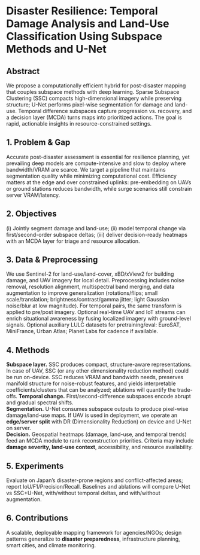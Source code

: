 # Disaster Resilience: Temporal Damage Analysis and Land-Use Classification Using Subspace Methods and U-Net

## Abstract
We propose a computationally efficient hybrid for post-disaster mapping that couples subspace methods with deep learning. Sparse Subspace Clustering (SSC) compacts high-dimensional imagery while preserving structure; U-Net performs pixel-wise segmentation for damage and land-use. Temporal difference subspaces capture progression vs. recovery, and a decision layer (MCDA) turns maps into prioritized actions. The goal is rapid, actionable insights in resource-constrained settings.

## 1. Problem & Gap
Accurate post-disaster assessment is essential for resilience planning, yet prevailing deep models are compute-intensive and slow to deploy where bandwidth/VRAM are scarce. We target a pipeline that maintains segmentation quality while minimizing computational cost. Efficiency matters at the edge and over constrained uplinks: pre-embedding on UAVs or ground stations reduces bandwidth, while surge scenarios still constrain server VRAM/latency.

## 2. Objectives
(i) Jointly segment damage and land-use; (ii) model temporal change via first/second-order subspace deltas; (iii) deliver decision-ready heatmaps with an MCDA layer for triage and resource allocation.

## 3. Data & Preprocessing
We use Sentinel-2 for land-use/land-cover, xBD/xView2 for building damage, and UAV imagery for local detail. Preprocessing includes noise removal, resolution alignment, multispectral band merging, and data augmentation to improve generalization (rotations/flips; small scale/translation; brightness/contrast/gamma jitter; light Gaussian noise/blur at low magnitude). For temporal pairs, the same transform is applied to pre/post imagery. Optional real-time UAV and IoT streams can enrich situational awareness by fusing localized imagery with ground-level signals. Optional auxiliary LULC datasets for pretraining/eval: EuroSAT, MiniFrance, Urban Atlas; Planet Labs for cadence if available.

## 4. Methods
**Subspace layer.** SSC produces compact, structure-aware representations. In case of UAV, SSC (or any other dimensionality reduction method) could be run on-device. SSC reduces VRAM and bandwidth needs, preserves manifold structure for noise-robust features, and yields interpretable coefficients/clusters that can be analyzed; ablations will quantify the trade-offs.
**Temporal change.** First/second-difference subspaces encode abrupt and gradual spectral shifts.  
**Segmentation.** U-Net consumes subspace outputs to produce pixel-wise damage/land-use maps. If UAV is used in deployment, we operate an **edge/server split** with DR (Dimensionality Reduction) on device and U-Net on server.  
**Decision.** Geospatial heatmaps (damage, land-use, and temporal trends) feed an MCDA module to rank reconstruction priorities. Criteria may include **damage severity, land-use context**, accessibility, and resource availability.


## 5. Experiments
Evaluate on Japan’s disaster-prone regions and conflict-affected areas; report IoU/F1/Precision/Recall. Baselines and ablations will compare U-Net vs SSC+U-Net, with/without temporal deltas, and with/without augmentation.

## 6. Contributions
A scalable, deployable mapping framework for agencies/NGOs; design patterns generalize to **disaster preparedness**, infrastructure planning, smart cities, and climate monitoring.





